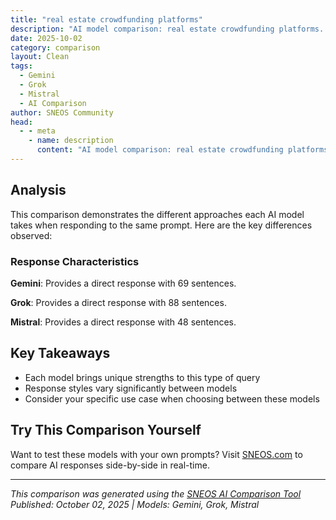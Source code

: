 ```yaml
---
title: "real estate crowdfunding platforms"
description: "AI model comparison: real estate crowdfunding platforms..."
date: 2025-10-02
category: comparison
layout: Clean
tags:
  - Gemini
  - Grok
  - Mistral
  - AI Comparison
author: SNEOS Community
head:
  - - meta
    - name: description
      content: "AI model comparison: real estate crowdfunding platforms..."
---
```


<ChatComparison
  title="real estate crowdfunding platforms"
  prompt="real estate crowdfunding platforms"
  :responses='{
    "Gemini": "Okay, let\u0027s dive into the world of real estate crowdfunding platforms. This is a growing area, and there are many options, each with its own focus and features.\n\n**What is Real Estate Crowdfunding?**\n\nReal estate crowdfunding allows investors to pool their money online to finance real estate projects.  This can include:\n\n*   **Equity investments:**  You buy a share of ownership in a property or development project.  You potentially earn a return through rental income, property appreciation, or when the property is sold.\n*   **Debt investments:**  You lend money to a real estate project and earn interest on your loan. This is often structured as a note or bond.\n*   **REITs (Real Estate Investment Trusts):** Some platforms offer access to eREITs (electronic REITs), which are similar to traditional REITs but often have lower minimum investment amounts and are offered online.\n\n**Key Considerations When Choosing a Platform:**\n\nBefore investing in real estate crowdfunding, consider these factors:\n\n*   **Investment Minimums:**  Platforms vary significantly. Some have minimums as low as \\$10, while others require \\$5,000 or more.\n*   **Accreditation Requirements:**  Some platforms are open to all investors, while others restrict access to accredited investors (those with a high net worth or income).\n*   **Investment Types:** Decide if you\u0027re interested in equity, debt, or REITs.\n*   **Project Types:**  Are you interested in residential, commercial, or development projects?  Some platforms specialize in specific sectors.\n*   **Due Diligence and Vetting Process:**  How thoroughly does the platform vet the projects it offers? Look for platforms with strong due diligence processes.\n*   **Fees:**  Understand the fees charged by the platform, including management fees, transaction fees, and any performance-based fees.\n*   **Liquidity:**  Real estate investments are generally illiquid. Understand how and when you can potentially sell your investment (if at all).\n*   **Risk:**  Real estate investments carry risk, including the risk of losing your entire investment. Diversify your investments and only invest what you can afford to lose.\n*   **Track Record:**  Research the platform\u0027s history and success rate.\n*   **Investor Support:**  Does the platform offer good customer service and educational resources?\n*   **Geographic Focus:** Some platforms focus on specific geographic regions.\n\n**Popular Real Estate Crowdfunding Platforms (Examples):**\n\n*Note: This is not an exhaustive list, and investment options and platform details can change.*\n\n**For Accredited and Non-Accredited Investors:**\n\n*   **Fundrise:**  One of the most popular platforms, Fundrise offers eREITs and direct investment opportunities with relatively low minimums. It\u0027s accessible to both accredited and non-accredited investors.  Focuses on long-term appreciation and income.\n*   **Arrived:** Arrived Homes offers fractional ownership of rental properties.  Investors can buy shares in single-family rental properties and receive a portion of the rental income.\n*   **Groundfloor:** Focuses on short-term, high-yield real estate debt investments. Allows non-accredited investors to participate in real estate loans.\n\n**For Accredited Investors Only (Typically):**\n\n*   **RealtyMogul:** Offers both equity and debt investments in commercial real estate.  Primarily for accredited investors. Offers both private placements and REITs.\n*   **CrowdStreet:**  Focuses on larger, institutional-quality commercial real estate projects.  Generally requires accredited investor status and higher minimum investments.\n*   **PeerStreet:** Primarily focuses on debt investments (real estate loans). Offers accredited investors the opportunity to invest in high-yield, short-term real estate loans.\n*   **Origin Investments:** Allows accredited investors to invest in commercial real estate, primarily apartments. Offers investment options including joint ventures and funds.\n\n**Important Considerations Before Investing:**\n\n1.  **Do Your Own Research:** Don\u0027t rely solely on the platform\u0027s information.  Investigate the projects, the developers, and the market conditions.\n2.  **Understand the Risks:**  Real estate investments can be risky.  You could lose your entire investment.\n3.  **Diversify Your Portfolio:** Don\u0027t put all your eggs in one basket.  Diversify your real estate investments across different projects, platforms, and geographic locations.\n4.  **Read the Offering Documents Carefully:**  Pay close attention to the terms and conditions of the investment, including the fees, risks, and liquidity.\n5.  **Consult with a Financial Advisor:**  If you\u0027re unsure whether real estate crowdfunding is right for you, consult with a qualified financial advisor.\n6.  **Accreditation Verification:** Be prepared to provide documentation to prove your accredited investor status if required.\n7.  **Tax Implications:** Understand the tax implications of real estate crowdfunding investments.\n8.  **Due Diligence on the Platform:** Research the platform itself. How long have they been in business? What is their reputation? Are they registered with the SEC (if required)?\n\n**Disclaimer:** I am an AI chatbot and cannot provide financial advice. The information provided above is for general informational purposes only and does not constitute investment advice.  Always consult with a qualified financial advisor before making any investment decisions. Also, platform features and regulations can change, so always check directly with the platform and relevant authorities for the most up-to-date information. Good luck!\n",
    "Grok": "Real estate crowdfunding platforms are online marketplaces that allow individual investors to pool their money together to invest in real estate projects or properties. These platforms democratize access to real estate investing, which was traditionally limited to institutional investors or high-net-worth individuals. Through crowdfunding, investors can participate with relatively small amounts of money and gain exposure to a variety of real estate opportunities, such as residential, commercial, or industrial properties, development projects, or real estate investment trusts (REITs).\n\n### How Real Estate Crowdfunding Works\n1. **Platform Selection**: Investors choose a crowdfunding platform that aligns with their goals and risk tolerance.\n2. **Project Listing**: Developers or real estate companies list projects or properties on the platform, seeking funding.\n3. **Investment**: Investors browse opportunities and invest in specific projects or funds, often with minimum investment amounts as low as $500\u2013$5,000.\n4. **Returns**: Depending on the investment type, returns may come from rental income, property appreciation, or interest payments (in the case of debt investments). Returns are typically distributed proportionate to the investor\u0027s stake.\n5. **Exit Strategy**: Investments may have a defined holding period (e.g., 6 months to 5 years), after which the property is sold, refinanced, or the investment is redeemed, and proceeds are distributed to investors.\n\n### Types of Real Estate Crowdfunding Investments\n1. **Equity Investments**: Investors purchase a share of ownership in a property or project. Returns are based on rental income and potential appreciation.\n2. **Debt Investments**: Investors lend money to developers or property owners, earning returns through interest payments and sometimes profit-sharing.\n3. **REITs or Funds**: Some platforms offer access to diversified real estate funds or publicly traded/non-traded REITs, which pool investments into multiple properties.\n\n### Benefits of Real Estate Crowdfunding\n- **Low Entry Barrier**: Investors can start with small amounts, unlike traditional real estate investments that require significant capital.\n- **Diversification**: Platforms often offer a variety of projects across different locations and property types.\n- **Accessibility**: Online platforms make it easy for anyone with internet access to invest, often without needing to be an accredited investor (depending on the platform and regulation).\n- **Passive Income**: Many investments provide regular distributions without the need to manage properties directly.\n- **Transparency**: Platforms typically provide detailed information about projects, including financials, risks, and expected returns.\n\n### Risks of Real Estate Crowdfunding\n- **Illiquidity**: Investments are often locked in for a specific period, and early withdrawal may not be possible.\n- **Market Risk**: Real estate values can fluctuate due to economic conditions, location-specific issues, or other factors.\n- **Platform Risk**: The platform itself may face financial or operational challenges, potentially affecting investor funds.\n- **Project Risk**: Individual projects may underperform, fail to complete, or encounter legal or regulatory issues.\n- **Limited Control**: Investors have little to no say in the day-to-day management of the property or project.\n\n### Popular Real Estate Crowdfunding Platforms\nHere are some well-known platforms (as of 2023):\n1. **Fundrise**  \n   - Focus: Diversified real estate funds and eREITs.  \n   - Minimum Investment: $10.  \n   - Investor Type: Open to non-accredited investors.  \n   - Features: Low entry point, user-friendly interface, focuses on long-term growth.\n\n2. **CrowdStreet**  \n   - Focus: Commercial real estate projects (office, retail, industrial).  \n   - Minimum Investment: Typically $25,000.  \n   - Investor Type: Primarily for accredited investors.  \n   - Features: Direct investments in individual deals, detailed due diligence reports.\n\n3. **RealtyMogul**  \n   - Focus: Commercial and multifamily properties, REITs.  \n   - Minimum Investment: $5,000 (for some offerings).  \n   - Investor Type: Open to both accredited and non-accredited investors (for certain REITs).  \n   - Features: Offers both equity and debt investments, diversified REIT options.\n\n4. **Groundfloor**  \n   - Focus: Short-term real estate debt investments (fix-and-flip loans).  \n   - Minimum Investment: $10.  \n   - Investor Type: Open to non-accredited investors.  \n   - Features: High transparency, short investment terms (6-18 months), regular interest payments.\n\n5. **Yieldstreet**  \n   - Focus: Real estate along with other alternative investments (e.g., art, marine finance).  \n   - Minimum Investment: $2,500\u2013$10,000 (varies by offering).  \n   - Investor Type: Primarily for accredited investors, with some options for non-accredited.  \n   - Features: Access to unique real estate debt and equity deals.\n\n6. **EquityMultiple**  \n   - Focus: Commercial real estate equity and debt investments.  \n   - Minimum Investment: $5,000\u2013$10,000.  \n   - Investor Type: Accredited investors only.  \n   - Features: Targets institutional-quality deals, offers preferred equity and senior debt options.\n\n### Key Considerations Before Investing\n- **Accredited vs. Non-Accredited**: Some platforms or deals are only open to accredited investors (those meeting specific income or net worth requirements). Check eligibility based on SEC regulations (e.g., Regulation D, Regulation A\u002B).\n- **Fees**: Platforms charge fees, such as management fees, transaction fees, or performance fees, which can impact returns.\n- **Due Diligence**: Research the platform, the sponsor (developer/operator), and the specific project. Look into track records, financials, and exit strategies.\n- **Tax Implications**: Investments may generate taxable income (e.g., K-1 forms for equity investments). Some platforms offer investments eligible for tax benefits like Opportunity Zones.\n- **Holding Period**: Understand the investment timeline and whether it aligns with your financial goals.\n\n### Regulations\nReal estate crowdfunding in the United States is regulated by the Securities and Exchange Commission (SEC) under the JOBS Act of 2012. Key regulations include:\n- **Regulation Crowdfunding (Reg CF)**: Allows non-accredited investors to participate with certain investment limits.\n- **Regulation D**: Limits offerings to accredited investors for private placements.\n- **Regulation A\u002B**: Allows companies to raise funds from the general public with simplified SEC reporting.\n\n### Conclusion\nReal estate crowdfunding platforms provide an accessible way to invest in real estate without the hassles of direct ownership. However, they come with risks and varying levels of complexity. Before investing, carefully evaluate the platform, the specific opportunity, fees, and your own financial situation. If you\u0027re new to this space, starting with platforms like Fundrise or Groundfloor (for lower minimums) can be a good way to test the waters. Always consider consulting a financial advisor for personalized advice.\n\nIf you have specific questions about a platform or type of investment, let me know!",
    "Mistral": "Real estate crowdfunding platforms allow investors to pool their money together to invest in real estate projects or properties. These platforms provide access to real estate investments with lower capital requirements, making them an attractive option for both individual and institutional investors. Here are some popular real estate crowdfunding platforms:\n\n1. **Fundrise**:\n   - **Overview**: Fundrise offers a variety of investment options, including eREITs (electronic Real Estate Investment Trusts) and eFunds.\n   - **Minimum Investment**: Typically starts at $10.\n   - **Fees**: Generally around 1% annually.\n\n2. **RealtyMogul**:\n   - **Overview**: RealtyMogul provides access to both equity and debt investments in commercial real estate.\n   - **Minimum Investment**: Varies by investment, but typically starts at $5,000.\n   - **Fees**: Varies by investment, but generally includes a management fee.\n\n3. **CrowdStreet**:\n   - **Overview**: CrowdStreet focuses on commercial real estate investments and offers a marketplace for direct investments.\n   - **Minimum Investment**: Varies by investment, but typically starts at $25,000.\n   - **Fees**: Varies by investment, but generally includes a management fee.\n\n4. **PeerStreet**:\n   - **Overview**: PeerStreet specializes in real estate debt investments, allowing investors to invest in short-term real estate loans.\n   - **Minimum Investment**: Typically starts at $1,000.\n   - **Fees**: Generally includes a servicing fee.\n\n5. **EquityMultiple**:\n   - **Overview**: EquityMultiple offers a mix of equity, preferred equity, and debt investments in commercial real estate.\n   - **Minimum Investment**: Typically starts at $5,000.\n   - **Fees**: Varies by investment, but generally includes a management fee.\n\n6. **Groundfloor**:\n   - **Overview**: Groundfloor focuses on short-term, high-yield real estate debt investments.\n   - **Minimum Investment**: Typically starts at $10.\n   - **Fees**: Generally includes a servicing fee.\n\n7. **Sharestates**:\n   - **Overview**: Sharestates offers both equity and debt investments in real estate projects.\n   - **Minimum Investment**: Typically starts at $5,000.\n   - **Fees**: Varies by investment, but generally includes a management fee.\n\n8. **Patch of Land**:\n   - **Overview**: Patch of Land specializes in real estate debt investments, particularly in the fix-and-flip market.\n   - **Minimum Investment**: Typically starts at $5,000.\n   - **Fees**: Generally includes a servicing fee.\n\n9. **Small Change**:\n   - **Overview**: Small Change focuses on socially responsible real estate investments, often in urban areas.\n   - **Minimum Investment**: Typically starts at $500.\n   - **Fees**: Varies by investment, but generally includes a management fee.\n\n10. **ArborCrowd**:\n    - **Overview**: ArborCrowd offers equity investments in commercial real estate projects.\n    - **Minimum Investment**: Typically starts at $25,000.\n    - **Fees**: Varies by investment, but generally includes a management fee.\n\n### Key Considerations:\n- **Risk**: Real estate investments can be risky, and returns are not guaranteed.\n- **Diversification**: Consider diversifying your investments across multiple platforms and types of real estate.\n- **Due Diligence**: Conduct thorough research on the platform and the specific investments you are considering.\n- **Regulations**: Ensure the platform complies with relevant securities regulations in your jurisdiction.\n\n### Conclusion:\nReal estate crowdfunding platforms offer a unique opportunity to invest in real estate with lower capital requirements. However, it\u0027s essential to understand the risks and conduct thorough due diligence before making any investment decisions."
  }'
  published-date="10:10"
/>

## Analysis

This comparison demonstrates the different approaches each AI model takes when responding to the same prompt. Here are the key differences observed:

### Response Characteristics

**Gemini**: Provides a direct response with 69 sentences. 

**Grok**: Provides a direct response with 88 sentences. 

**Mistral**: Provides a direct response with 48 sentences. 

## Key Takeaways

- Each model brings unique strengths to this type of query
- Response styles vary significantly between models
- Consider your specific use case when choosing between these models

## Try This Comparison Yourself

Want to test these models with your own prompts? Visit [SNEOS.com](https://sneos.com) to compare AI responses side-by-side in real-time.

---

*This comparison was generated using the [SNEOS AI Comparison Tool](https://sneos.com)*
*Published: October 02, 2025 | Models: Gemini, Grok, Mistral*
